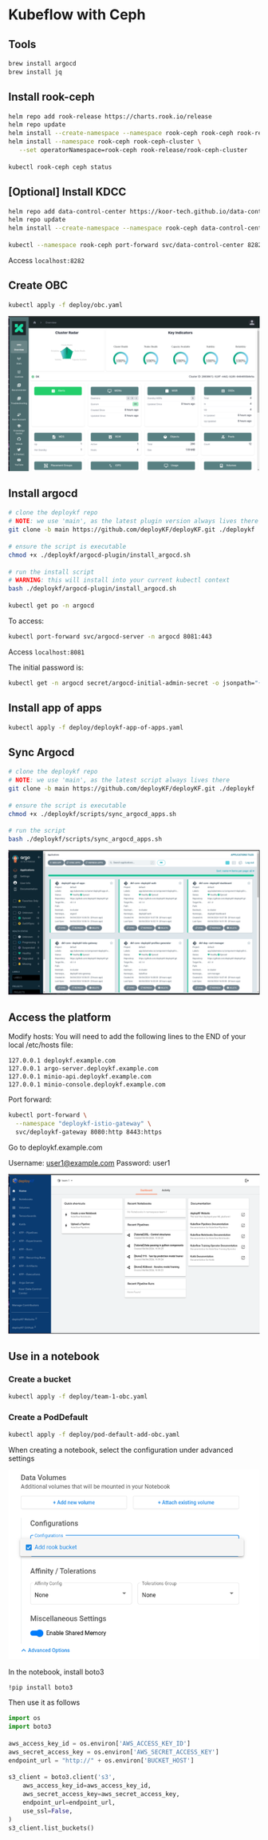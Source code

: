 # Kubeflow with Ceph

## Tools
```bash
brew install argocd
brew install jq
```

## Install rook-ceph
```bash
helm repo add rook-release https://charts.rook.io/release
helm repo update
helm install --create-namespace --namespace rook-ceph rook-ceph rook-release/rook-ceph 
helm install --namespace rook-ceph rook-ceph-cluster \
   --set operatorNamespace=rook-ceph rook-release/rook-ceph-cluster

kubectl rook-ceph ceph status
```

## [Optional] Install KDCC
```bash
helm repo add data-control-center https://koor-tech.github.io/data-control-center
helm repo update
helm install --create-namespace --namespace rook-ceph data-control-center data-control-center/data-control-center -f deploy/kdcc-values.yaml

kubectl --namespace rook-ceph port-forward svc/data-control-center 8282:8282
```
Access `localhost:8282`

## Create OBC
```bash
kubectl apply -f deploy/obc.yaml
```

![](pics/kdcc.png)

## Install argocd
```bash
# clone the deploykf repo
# NOTE: we use 'main', as the latest plugin version always lives there
git clone -b main https://github.com/deployKF/deployKF.git ./deploykf

# ensure the script is executable
chmod +x ./deploykf/argocd-plugin/install_argocd.sh

# run the install script
# WARNING: this will install into your current kubectl context
bash ./deploykf/argocd-plugin/install_argocd.sh

kubectl get po -n argocd
```

To access:
```bash
kubectl port-forward svc/argocd-server -n argocd 8081:443
```

Access `localhost:8081`

The initial password is: 
```bash
kubectl get -n argocd secret/argocd-initial-admin-secret -o jsonpath="{.data.password}" | base64 -d
```

## Install app of apps
```bash
kubectl apply -f deploy/deploykf-app-of-apps.yaml
```

## Sync Argocd
```bash
# clone the deploykf repo
# NOTE: we use 'main', as the latest script always lives there
git clone -b main https://github.com/deployKF/deployKF.git ./deploykf

# ensure the script is executable
chmod +x ./deploykf/scripts/sync_argocd_apps.sh

# run the script
bash ./deploykf/scripts/sync_argocd_apps.sh
```

![](pics/argocd.png)

## Access the platform
Modify hosts:
You will need to add the following lines to the END of your local /etc/hosts file:

```
127.0.0.1 deploykf.example.com
127.0.0.1 argo-server.deploykf.example.com
127.0.0.1 minio-api.deploykf.example.com
127.0.0.1 minio-console.deploykf.example.com
```

Port forward:
```bash
kubectl port-forward \
  --namespace "deploykf-istio-gateway" \
  svc/deploykf-gateway 8080:http 8443:https
```

Go to deploykf.example.com

Username: user1@example.com
Password: user1

![](pics/dashboard.png)

## Use in a notebook
### Create a bucket
```bash
kubectl apply -f deploy/team-1-obc.yaml
```

### Create a PodDefault 
```bash
kubectl apply -f deploy/pod-default-add-obc.yaml
```

When creating a notebook, select the configuration under advanced settings

![](pics/notebook-config.png)

In the notebook, install boto3
```
!pip install boto3
```

Then use it as follows
```python
import os
import boto3

aws_access_key_id = os.environ['AWS_ACCESS_KEY_ID']
aws_secret_access_key = os.environ['AWS_SECRET_ACCESS_KEY']
endpoint_url = "http://" + os.environ['BUCKET_HOST']

s3_client = boto3.client('s3', 
    aws_access_key_id=aws_access_key_id,
    aws_secret_access_key=aws_secret_access_key,
    endpoint_url=endpoint_url,
    use_ssl=False,
)
s3_client.list_buckets()
```
